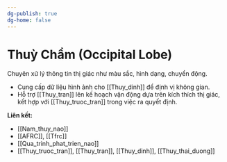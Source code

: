 ```yaml
---
dg-publish: true
dg-home: false
---
```

# Thuỳ Chẩm (Occipital Lobe)

Chuyên xử lý thông tin thị giác như màu sắc, hình dạng, chuyển động.

- Cung cấp dữ liệu hình ảnh cho [[Thuy_dinh]] để định vị không gian.
- Hỗ trợ [[Thuy_tran]] lên kế hoạch vận động dựa trên kích thích thị giác, kết hợp với [[Thuy_truoc_tran]] trong việc ra quyết định.

**Liên kết:**
- [[Nam_thuy_nao]]
- [[AFRC]], [[Tfrc]]
- [[Qua_trinh_phat_trien_nao]]
- [[Thuy_truoc_tran]], [[Thuy_tran]], [[Thuy_dinh]], [[Thuy_thai_duong]]